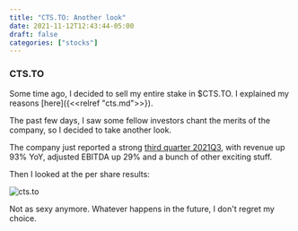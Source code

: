 ```yaml
---
title: "CTS.TO: Another look"
date: 2021-11-12T12:43:44-05:00
draft: false
categories: ["stocks"]
---
```


### CTS.TO

Some time ago, I decided to sell my entire stake in $CTS.TO. I explained my reasons [here]({<<relref "cts.md">>}).

The past few days, I saw some fellow investors chant the merits of the company, so I decided to take another look. 

The company just reported a strong [third quarter 2021Q3](https://convergetp.com/2021/11/10/converge-reports-third-quarter-2021-financial-results/), with revenue up 93% YoY, adjusted EBITDA up 29% and a bunch of other exciting stuff.

Then I looked at the per share results:

![cts.to](/images/cts.png)

Not as sexy anymore. Whatever happens in the future, I don't regret my choice.




